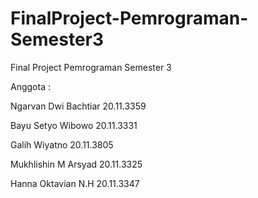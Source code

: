 # FinalProject-Pemrograman-Semester3
Final Project Pemrograman Semester 3

Anggota :

Ngarvan Dwi Bachtiar		20.11.3359

Bayu Setyo Wibowo			  20.11.3331

Galih Wiyatno 			    20.11.3805

Mukhlishin M Arsyad		  20.11.3325

Hanna Oktavian N.H			20.11.3347

